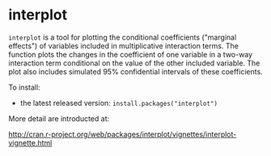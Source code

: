 interplot
=========

`interplot` is a tool for plotting the conditional coefficients ("marginal effects") of variables included in multiplicative interaction terms. The function plots the changes in the coefficient of one variable in a two-way interaction term conditional on the value of the other included variable. The plot also includes simulated 95% confidential intervals of these coefficients.

To install:


* the latest released version: `install.packages("interplot")`



More detail are introducted at:

http://cran.r-project.org/web/packages/interplot/vignettes/interplot-vignette.html
